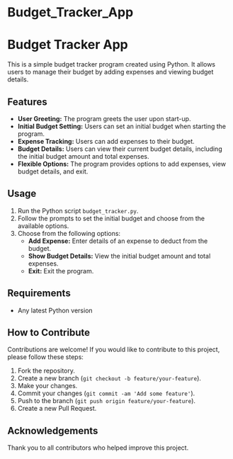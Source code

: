 # Budget_Tracker_App

# Budget Tracker App

This is a simple budget tracker program created using Python. It allows users to manage their budget by adding expenses and viewing budget details.

## Features

- **User Greeting:** The program greets the user upon start-up.
- **Initial Budget Setting:** Users can set an initial budget when starting the program.
- **Expense Tracking:** Users can add expenses to their budget.
- **Budget Details:** Users can view their current budget details, including the initial budget amount and total expenses.
- **Flexible Options:** The program provides options to add expenses, view budget details, and exit.

## Usage

1. Run the Python script `budget_tracker.py`.
2. Follow the prompts to set the initial budget and choose from the available options.
3. Choose from the following options:
   - **Add Expense:** Enter details of an expense to deduct from the budget.
   - **Show Budget Details:** View the initial budget amount and total expenses.
   - **Exit:** Exit the program.

## Requirements

- Any latest Python version

## How to Contribute

Contributions are welcome! If you would like to contribute to this project, please follow these steps:

1. Fork the repository.
2. Create a new branch (`git checkout -b feature/your-feature`).
3. Make your changes.
4. Commit your changes (`git commit -am 'Add some feature'`).
5. Push to the branch (`git push origin feature/your-feature`).
6. Create a new Pull Request.


## Acknowledgements

Thank you to all contributors who helped improve this project.

